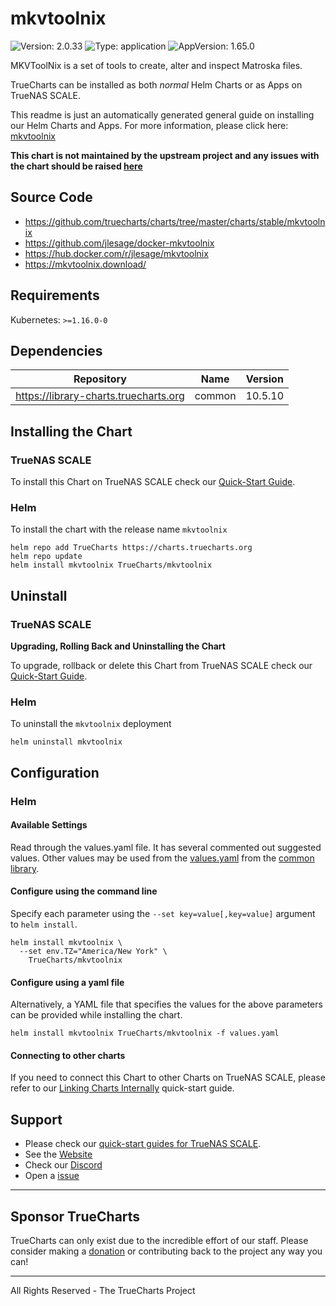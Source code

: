 # mkvtoolnix

![Version: 2.0.33](https://img.shields.io/badge/Version-2.0.33-informational?style=flat-square) ![Type: application](https://img.shields.io/badge/Type-application-informational?style=flat-square) ![AppVersion: 1.65.0](https://img.shields.io/badge/AppVersion-1.65.0-informational?style=flat-square)

MKVToolNix is a set of tools to create, alter and inspect Matroska files.

TrueCharts can be installed as both *normal* Helm Charts or as Apps on TrueNAS SCALE.

This readme is just an automatically generated general guide on installing our Helm Charts and Apps.
For more information, please click here: [mkvtoolnix](https://truecharts.org/docs/charts/stable/mkvtoolnix)

**This chart is not maintained by the upstream project and any issues with the chart should be raised [here](https://github.com/truecharts/charts/issues/new/choose)**

## Source Code

* <https://github.com/truecharts/charts/tree/master/charts/stable/mkvtoolnix>
* <https://github.com/jlesage/docker-mkvtoolnix>
* <https://hub.docker.com/r/jlesage/mkvtoolnix>
* <https://mkvtoolnix.download/>

## Requirements

Kubernetes: `>=1.16.0-0`

## Dependencies

| Repository | Name | Version |
|------------|------|---------|
| https://library-charts.truecharts.org | common | 10.5.10 |

## Installing the Chart

### TrueNAS SCALE

To install this Chart on TrueNAS SCALE check our [Quick-Start Guide](https://truecharts.org/docs/manual/SCALE%20Apps/Installing-an-App).

### Helm

To install the chart with the release name `mkvtoolnix`

```console
helm repo add TrueCharts https://charts.truecharts.org
helm repo update
helm install mkvtoolnix TrueCharts/mkvtoolnix
```

## Uninstall

### TrueNAS SCALE

**Upgrading, Rolling Back and Uninstalling the Chart**

To upgrade, rollback or delete this Chart from TrueNAS SCALE check our [Quick-Start Guide](https://truecharts.org/docs/manual/SCALE%20Apps/Quick-Start%20Guides/Upgrade-rollback-delete-an-App).

### Helm

To uninstall the `mkvtoolnix` deployment

```console
helm uninstall mkvtoolnix
```

## Configuration

### Helm

#### Available Settings

Read through the values.yaml file. It has several commented out suggested values.
Other values may be used from the [values.yaml](https://github.com/truecharts/library-charts/tree/main/charts/stable/common/values.yaml) from the [common library](https://github.com/k8s-at-home/library-charts/tree/main/charts/stable/common).

#### Configure using the command line

Specify each parameter using the `--set key=value[,key=value]` argument to `helm install`.

```console
helm install mkvtoolnix \
  --set env.TZ="America/New York" \
    TrueCharts/mkvtoolnix
```

#### Configure using a yaml file

Alternatively, a YAML file that specifies the values for the above parameters can be provided while installing the chart.

```console
helm install mkvtoolnix TrueCharts/mkvtoolnix -f values.yaml
```

#### Connecting to other charts

If you need to connect this Chart to other Charts on TrueNAS SCALE, please refer to our [Linking Charts Internally](https://truecharts.org/docs/manual/SCALE%20Apps/Quick-Start%20Guides/linking-apps) quick-start guide.

## Support

- Please check our [quick-start guides for TrueNAS SCALE](https://truecharts.org/docs/manual/SCALE%20Apps/Quick-Start%20Guides/Important-MUST-READ).
- See the [Website](https://truecharts.org)
- Check our [Discord](https://discord.gg/tVsPTHWTtr)
- Open a [issue](https://github.com/truecharts/apps/issues/new/choose)

---

## Sponsor TrueCharts

TrueCharts can only exist due to the incredible effort of our staff.
Please consider making a [donation](https://truecharts.org/docs/about/sponsor) or contributing back to the project any way you can!

---

All Rights Reserved - The TrueCharts Project
